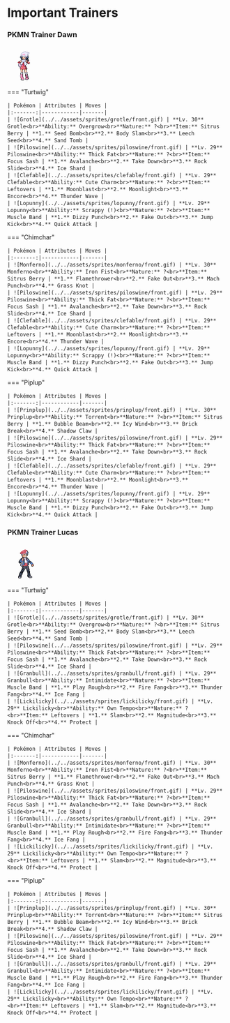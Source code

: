 # Important Trainers

### PKMN Trainer Dawn

![PKMN Trainer Dawn](../../assets/important_trainers/dawn.png)

=== "Turtwig"

	| Pokémon | Attributes | Moves |
	|:-------:|------------|-------|
	| ![Grotle](../../assets/sprites/grotle/front.gif) | **Lv. 30** Grotle<br>**Ability:** Overgrow<br>**Nature:** ?<br>**Item:** Sitrus Berry | **1.** Seed Bomb<br>**2.** Body Slam<br>**3.** Leech Seed<br>**4.** Sand Tomb |
	| ![Piloswine](../../assets/sprites/piloswine/front.gif) | **Lv. 29** Piloswine<br>**Ability:** Thick Fat<br>**Nature:** ?<br>**Item:** Focus Sash | **1.** Avalanche<br>**2.** Take Down<br>**3.** Rock Slide<br>**4.** Ice Shard |
	| ![Clefable](../../assets/sprites/clefable/front.gif) | **Lv. 29** Clefable<br>**Ability:** Cute Charm<br>**Nature:** ?<br>**Item:** Leftovers | **1.** Moonblast<br>**2.** Moonlight<br>**3.** Encore<br>**4.** Thunder Wave |
	| ![Lopunny](../../assets/sprites/lopunny/front.gif) | **Lv. 29** Lopunny<br>**Ability:** Scrappy (!)<br>**Nature:** ?<br>**Item:** Muscle Band | **1.** Dizzy Punch<br>**2.** Fake Out<br>**3.** Jump Kick<br>**4.** Quick Attack |
	
=== "Chimchar"

	| Pokémon | Attributes | Moves |
	|:-------:|------------|-------|
	| ![Monferno](../../assets/sprites/monferno/front.gif) | **Lv. 30** Monferno<br>**Ability:** Iron Fist<br>**Nature:** ?<br>**Item:** Sitrus Berry | **1.** Flamethrower<br>**2.** Fake Out<br>**3.** Mach Punch<br>**4.** Grass Knot |
	| ![Piloswine](../../assets/sprites/piloswine/front.gif) | **Lv. 29** Piloswine<br>**Ability:** Thick Fat<br>**Nature:** ?<br>**Item:** Focus Sash | **1.** Avalanche<br>**2.** Take Down<br>**3.** Rock Slide<br>**4.** Ice Shard |
	| ![Clefable](../../assets/sprites/clefable/front.gif) | **Lv. 29** Clefable<br>**Ability:** Cute Charm<br>**Nature:** ?<br>**Item:** Leftovers | **1.** Moonblast<br>**2.** Moonlight<br>**3.** Encore<br>**4.** Thunder Wave |
	| ![Lopunny](../../assets/sprites/lopunny/front.gif) | **Lv. 29** Lopunny<br>**Ability:** Scrappy (!)<br>**Nature:** ?<br>**Item:** Muscle Band | **1.** Dizzy Punch<br>**2.** Fake Out<br>**3.** Jump Kick<br>**4.** Quick Attack |
	
=== "Piplup"

	| Pokémon | Attributes | Moves |
	|:-------:|------------|-------|
	| ![Prinplup](../../assets/sprites/prinplup/front.gif) | **Lv. 30** Prinplup<br>**Ability:** Torrent<br>**Nature:** ?<br>**Item:** Sitrus Berry | **1.** Bubble Beam<br>**2.** Icy Wind<br>**3.** Brick Break<br>**4.** Shadow Claw |
	| ![Piloswine](../../assets/sprites/piloswine/front.gif) | **Lv. 29** Piloswine<br>**Ability:** Thick Fat<br>**Nature:** ?<br>**Item:** Focus Sash | **1.** Avalanche<br>**2.** Take Down<br>**3.** Rock Slide<br>**4.** Ice Shard |
	| ![Clefable](../../assets/sprites/clefable/front.gif) | **Lv. 29** Clefable<br>**Ability:** Cute Charm<br>**Nature:** ?<br>**Item:** Leftovers | **1.** Moonblast<br>**2.** Moonlight<br>**3.** Encore<br>**4.** Thunder Wave |
	| ![Lopunny](../../assets/sprites/lopunny/front.gif) | **Lv. 29** Lopunny<br>**Ability:** Scrappy (!)<br>**Nature:** ?<br>**Item:** Muscle Band | **1.** Dizzy Punch<br>**2.** Fake Out<br>**3.** Jump Kick<br>**4.** Quick Attack |
	
### PKMN Trainer Lucas

![PKMN Trainer Lucas](../../assets/important_trainers/lucas.png)

=== "Turtwig"

	| Pokémon | Attributes | Moves |
	|:-------:|------------|-------|
	| ![Grotle](../../assets/sprites/grotle/front.gif) | **Lv. 30** Grotle<br>**Ability:** Overgrow<br>**Nature:** ?<br>**Item:** Sitrus Berry | **1.** Seed Bomb<br>**2.** Body Slam<br>**3.** Leech Seed<br>**4.** Sand Tomb |
	| ![Piloswine](../../assets/sprites/piloswine/front.gif) | **Lv. 29** Piloswine<br>**Ability:** Thick Fat<br>**Nature:** ?<br>**Item:** Focus Sash | **1.** Avalanche<br>**2.** Take Down<br>**3.** Rock Slide<br>**4.** Ice Shard |
	| ![Granbull](../../assets/sprites/granbull/front.gif) | **Lv. 29** Granbull<br>**Ability:** Intimidate<br>**Nature:** ?<br>**Item:** Muscle Band | **1.** Play Rough<br>**2.** Fire Fang<br>**3.** Thunder Fang<br>**4.** Ice Fang |
	| ![Lickilicky](../../assets/sprites/lickilicky/front.gif) | **Lv. 29** Lickilicky<br>**Ability:** Own Tempo<br>**Nature:** ?<br>**Item:** Leftovers | **1.** Slam<br>**2.** Magnitude<br>**3.** Knock Off<br>**4.** Protect |
	
=== "Chimchar"

	| Pokémon | Attributes | Moves |
	|:-------:|------------|-------|
	| ![Monferno](../../assets/sprites/monferno/front.gif) | **Lv. 30** Monferno<br>**Ability:** Iron Fist<br>**Nature:** ?<br>**Item:** Sitrus Berry | **1.** Flamethrower<br>**2.** Fake Out<br>**3.** Mach Punch<br>**4.** Grass Knot |
	| ![Piloswine](../../assets/sprites/piloswine/front.gif) | **Lv. 29** Piloswine<br>**Ability:** Thick Fat<br>**Nature:** ?<br>**Item:** Focus Sash | **1.** Avalanche<br>**2.** Take Down<br>**3.** Rock Slide<br>**4.** Ice Shard |
	| ![Granbull](../../assets/sprites/granbull/front.gif) | **Lv. 29** Granbull<br>**Ability:** Intimidate<br>**Nature:** ?<br>**Item:** Muscle Band | **1.** Play Rough<br>**2.** Fire Fang<br>**3.** Thunder Fang<br>**4.** Ice Fang |
	| ![Lickilicky](../../assets/sprites/lickilicky/front.gif) | **Lv. 29** Lickilicky<br>**Ability:** Own Tempo<br>**Nature:** ?<br>**Item:** Leftovers | **1.** Slam<br>**2.** Magnitude<br>**3.** Knock Off<br>**4.** Protect |
	
=== "Piplup"

	| Pokémon | Attributes | Moves |
	|:-------:|------------|-------|
	| ![Prinplup](../../assets/sprites/prinplup/front.gif) | **Lv. 30** Prinplup<br>**Ability:** Torrent<br>**Nature:** ?<br>**Item:** Sitrus Berry | **1.** Bubble Beam<br>**2.** Icy Wind<br>**3.** Brick Break<br>**4.** Shadow Claw |
	| ![Piloswine](../../assets/sprites/piloswine/front.gif) | **Lv. 29** Piloswine<br>**Ability:** Thick Fat<br>**Nature:** ?<br>**Item:** Focus Sash | **1.** Avalanche<br>**2.** Take Down<br>**3.** Rock Slide<br>**4.** Ice Shard |
	| ![Granbull](../../assets/sprites/granbull/front.gif) | **Lv. 29** Granbull<br>**Ability:** Intimidate<br>**Nature:** ?<br>**Item:** Muscle Band | **1.** Play Rough<br>**2.** Fire Fang<br>**3.** Thunder Fang<br>**4.** Ice Fang |
	| ![Lickilicky](../../assets/sprites/lickilicky/front.gif) | **Lv. 29** Lickilicky<br>**Ability:** Own Tempo<br>**Nature:** ?<br>**Item:** Leftovers | **1.** Slam<br>**2.** Magnitude<br>**3.** Knock Off<br>**4.** Protect |
	
